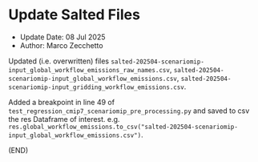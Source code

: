 # Update Salted Files

- Update Date: 08 Jul 2025
- Author: Marco Zecchetto

Updated (i.e. overwritten) files `salted-202504-scenariomip-input_global_workflow_emissions_raw_names.csv`, `salted-202504-scenariomip-input_global_workflow_emissions.csv`, `salted-202504-scenariomip-input_gridding_workflow_emissions.csv`.

Added a breakpoint in line 49 of `test_regression_cmip7_scenariomip_pre_processing.py` and saved to csv the res Dataframe of interest. e.g. `res.global_workflow_emissions.to_csv("salted-202504-scenariomip-input_global_workflow_emissions.csv")`.

(END)

